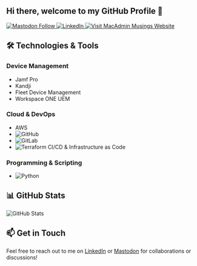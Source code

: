 ## Hi there, welcome to my GitHub Profile 👋

<a href="https://fosstodon.org/@MScottBlake">
  <img src="https://img.shields.io/badge/Follow-@MScottBlake-6364FF?style=flat&logo=mastodon&logoColor=white" alt="Mastodon Follow"/>
</a>
<a href="https://www.linkedin.com/in/MScottBlake/">
  <img src="https://img.shields.io/badge/LinkedIn-Connect-0A66C2?style=flat&logo=linkedin" alt="LinkedIn"/>
</a>
<a href="https://macadminmusings.com/">
  <img src="https://img.shields.io/badge/Visit-MacAdmin%20Musings-FF6B6B?style=flat" alt="Visit MacAdmin Musings Website"/>
</a>


## 🛠️ Technologies & Tools

### Device Management

- Jamf Pro
- Kandji
- Fleet Device Management
- Workspace ONE UEM

### Cloud & DevOps

- AWS
- ![GitHub](https://img.shields.io/badge/GitHub-181717?style=flat-square&logo=github&logoColor=white)
- ![GitLab](https://img.shields.io/badge/GitLab-FC6D26?style=flat-square&logo=gitlab&logoColor=white)
- ![Terraform](https://img.shields.io/badge/Terraform-0078D7?style=flat-square&logo=terraform&logoColor=white) CI/CD & Infrastructure as Code

### Programming & Scripting

- ![Python](https://img.shields.io/badge/Python-3776AB?style=flat-square&logo=python&logoColor=white)

## 📊 GitHub Stats

<img src="https://github-readme-stats.vercel.app/api?username=MScottBlake&show_icons=true&theme=dark" alt="GitHub Stats" />

## 📫 Get in Touch

Feel free to reach out to me on [LinkedIn](https://www.linkedin.com/in/MScottBlake/) or [Mastodon](https://fosstodon.org/@MScottBlake) for collaborations or discussions!
